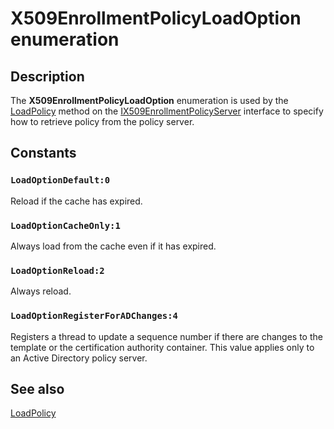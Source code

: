 # X509EnrollmentPolicyLoadOption enumeration

## Description

The **X509EnrollmentPolicyLoadOption** enumeration is used by the [LoadPolicy](https://learn.microsoft.com/windows/desktop/api/certenroll/nf-certenroll-ix509enrollmentpolicyserver-loadpolicy) method on the [IX509EnrollmentPolicyServer](https://learn.microsoft.com/windows/desktop/api/certenroll/nn-certenroll-ix509enrollmentpolicyserver) interface to specify how to retrieve policy from the policy server.

## Constants

### `LoadOptionDefault:0`

Reload if the cache has expired.

### `LoadOptionCacheOnly:1`

Always load from the cache even if it has expired.

### `LoadOptionReload:2`

Always reload.

### `LoadOptionRegisterForADChanges:4`

Registers a thread to update a sequence number if there are changes to the template or the certification authority container. This value applies only to an Active Directory policy server.

## See also

[LoadPolicy](https://learn.microsoft.com/windows/desktop/api/certenroll/nf-certenroll-ix509enrollmentpolicyserver-loadpolicy)